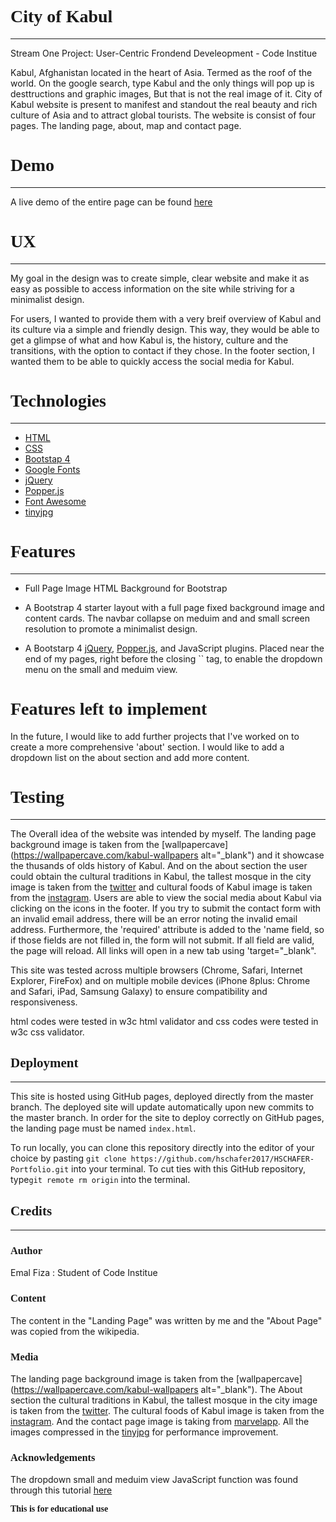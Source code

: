 # <span style="font-family: Papyrus;">City of Kabul</span> #

-----

Stream One Project: User-Centric Frondend Develeopment - Code Institue 

Kabul, Afghanistan located in the heart of Asia. Termed as the roof of the world. On the google search, type Kabul and the only things will pop up is desttructions and graphic images, But that is not the real image of it. City of Kabul website is present to manifest and standout the real beauty and rich culture of Asia and to attract global tourists. The website is consist of four pages. The landing page, about, map and contact page.

# <span style="font-family: Papyrus;">Demo</span>

----

A live demo of the entire page can be found [here]()

# <span style="font-family: Papyrus;">UX</span>

-----

My goal in the design was to create simple, clear website and make it as easy as possible to access information on the site while striving for a minimalist design. 

For users, I wanted to provide them with a very breif overview of Kabul and its culture via a simple and friendly design. This way, they would be able to get a glimpse of what and how Kabul is, the history, culture and the transitions, with the option to contact if they chose. In the footer section, I wanted them to be able to quickly access the social media for Kabul. 

# <span style="font-family: Papyrus;">Technologies</span>

------

- [HTML](https://www.wikipedia.com/HTML)
- [CSS]()
- [Bootstap 4](https://getbootstrap.com/) 
- [Google Fonts](https://fonts.google.com/)
- [jQuery](https://jquery.com/)
- [Popper.js](https://cdnjs.com/#)
- [Font Awesome](https://fontawesome.com/)
- [tinyjpg](https://tinyjpg.com/)

# <span style="font-family: Papyrus;">Features</span>

---

* Full Page Image HTML Background for Bootstrap

* A Bootstrap 4 starter layout with a full page fixed background image and content cards. The navbar collapse on meduim and and small screen resolution to promote a minimalist design.

* A Bootstarp 4 [jQuery](https://jquery.com/), [Popper.js](https://popper.js.org/), and JavaScript plugins. Placed near the end of my pages, right before the closing `` tag, to enable the dropdown menu on the small and meduim view.

# <span style="font-family: Papyrus;">Features left to implement </span>

In the future, I would like to add further projects that I've worked on to create a more comprehensive 'about' section. I would like to add a dropdown list on the about section and add more content.

# <span style="font-family: Papyrus;">Testing</span>

----

The Overall idea  of the website was intended by myself. The landing page background image is taken from the [wallpapercave](https://wallpapercave.com/kabul-wallpapers alt="_blank") and it showcase the thusands of olds history of Kabul. And on the about section the user could obtain the cultural traditions in Kabul, the tallest mosque in the city image is taken from the [twitter](https://twitter.com/sejavand/status/1119118340478226432/photo/1) and cultural foods of Kabul image is taken from the [instagram](https://www.instagram.com/p/BrTbc17DuPJ/). Users are able to view the social media about Kabul via clicking on the icons in the footer. If you try to submit the contact form with an invalid email address, there will be an error noting the invalid email address. Furthermore, the 'required' attribute is added to the 'name field, so if those fields are not filled in, the form will not submit. If all field are valid, the page will reload. All links will open in a new tab using 'target="_blank".

This site was tested across multiple browsers (Chrome, Safari, Internet Explorer, FireFox) and on multiple mobile devices (iPhone  8plus: Chrome and Safari, iPad, Samsung Galaxy) to ensure compatibility and responsiveness.

html codes were tested in w3c html validator and css codes were tested in w3c css validator.



## <span style="font-family:Papyrus;">Deployment</span>

----

This site is hosted using GitHub pages, deployed directly from the master branch. The deployed site will update automatically upon new commits to the master branch. In order for the site to deploy correctly on GitHub pages, the landing page must be named `index.html`.

To run locally, you can clone this repository directly into the editor of your choice by pasting `git clone https://github.com/hschafer2017/HSCHAFER-Portfolio.git` into your terminal. To cut ties with this GitHub repository, type`git remote rm origin` into the terminal.



## <span style="font-family:Papyrus;">Credits</span>

-----

### <span style="font-family:Papyrus;">Author</span>

Emal Fiza : Student of Code Institue 

### <span style="font-family:Papyrus;">Content</span>

The content in the "Landing Page" was written by me and the "About Page" was copied from the wikipedia.

### <span style="font-family:Papyrus;">Media</span>

The landing page background image is taken from the [wallpapercave](https://wallpapercave.com/kabul-wallpapers alt="_blank"). The About section the cultural traditions in Kabul, the tallest mosque in the city image is taken from the [twitter](https://twitter.com/sejavand/status/1119118340478226432/photo/1). The cultural foods of Kabul image is taken from the [instagram](https://www.instagram.com/p/BrTbc17DuPJ/). And the contact page image is taking from [marvelapp](https://marvelapp.com/contact-us). All the images compressed in the [tinyjpg](https://tinyjpg.com/) for performance improvement.

### <span style="font-family:Papyrus;">Acknowledgements</span>

The dropdown small and meduim view JavaScript function was found through this tutorial [here](https://getbootstrap.com/docs/4.3/getting-started/introduction/)



**<span style="font-family:Papyrus;">This is for educational use</span>**



